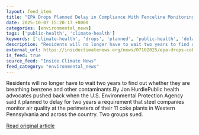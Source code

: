 ```yaml
---
layout: feed_item
title: "EPA Drops Planned Delay in Compliance With Fenceline Monitoring at Coke Plants"
date: 2025-10-07 15:20:17 +0000
categories: [environmental_news]
tags: ['public-health', 'climate-health']
keywords: ['climate-health', 'drops', 'planned', 'public-health', 'delay']
description: "Residents will no longer have to wait two years to find out whether they are breathing benzene and other contaminants"
external_url: https://insideclimatenews.org/news/07102025/epa-drops-coke-plant-air-quality-monitoring/
is_feed: true
source_feed: "Inside Climate News"
feed_category: "environmental_news"
---
```


Residents will no longer have to wait two years to find out whether they are breathing benzene and other contaminants.By Jon HurdlePublic health advocates pushed back when the U.S. Environmental Protection Agency said it planned to delay for two years a requirement that steel companies monitor air quality at the perimeters of their 11 coke plants in Western Pennsylvania and across the country. Two groups sued.

[Read original article](https://insideclimatenews.org/news/07102025/epa-drops-coke-plant-air-quality-monitoring/)

